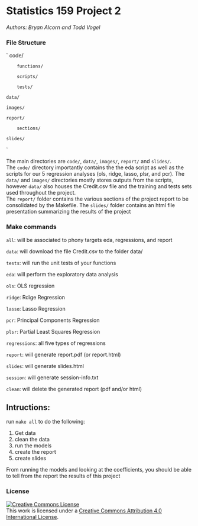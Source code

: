 # Statistics 159 Project 2
*Authors: Bryan Alcorn and Todd Vogel*

### File Structure

`
	code/

		functions/

		scripts/

		tests/

	data/

	images/

	report/

		sections/

	slides/
`


The main directories are `code/`, `data/`, `images/`, `report/` and `slides/`.  
The `code/` directory importantly contains the the eda script as well as the scripts for our 5 regression analyses (ols, ridge, lasso, plsr, and pcr).
The `data/` and `images/` directories mostly stores outputs from the scripts, however `data/` also houses the Credit.csv file and the training and tests sets used throughout the project.  
The `report/` folder contains the various sections of the project report to be consolidated by the Makefile.
The `slides/` folder contains an html file presentation summarizing the results of the project


### Make commands

`all`: will be associated to phony targets eda, regressions, and report

`data`: will download the file Credit.csv to the folder data/

`tests`: will run the unit tests of your functions

`eda`: will perform the exploratory data analysis

`ols`: OLS regression

`ridge`: Rdige Regression

`lasso`: Lasso Regression

`pcr`: Principal Components Regression

`plsr`: Partial Least Squares Regression

`regressions`: all five types of regressions

`report`: will generate report.pdf (or report.html)

`slides`: will generate slides.html

`session`: will generate session-info.txt

`clean`: will delete the generated report (pdf and/or html)


## Intructions:

run `make all` to do the following:

1. Get data
2. clean the data
3. run the models
4. create the report
5. create slides

From running the models and looking at the coefficients, you should be able to tell from the report the results of this project


### License

<a rel="license" href="http://creativecommons.org/licenses/by/4.0/"><img alt="Creative Commons License" style="border-width:0" src="https://i.creativecommons.org/l/by/4.0/88x31.png" /></a><br />This work is licensed under a <a rel="license" href="http://creativecommons.org/licenses/by/4.0/">Creative Commons Attribution 4.0 International License</a>.
